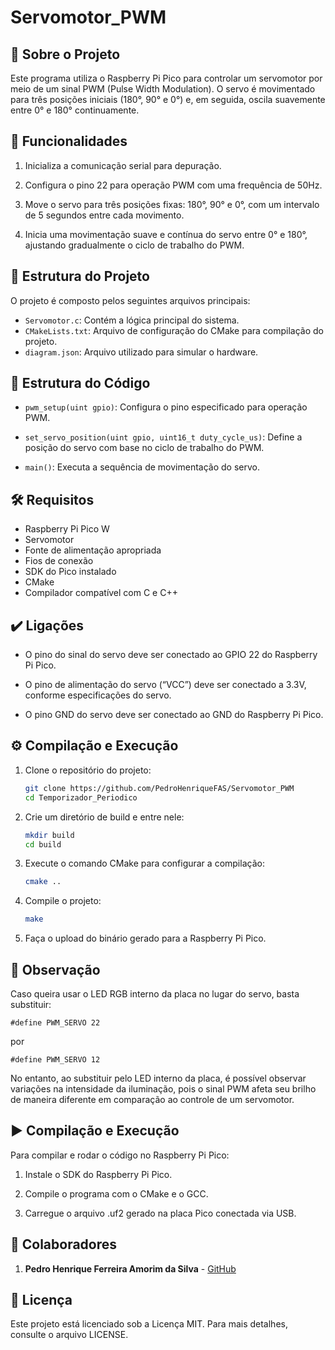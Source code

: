 # Servomotor_PWM

## 📝 Sobre o Projeto

Este programa utiliza o Raspberry Pi Pico para controlar um servomotor por meio de um sinal PWM (Pulse Width Modulation). O servo é movimentado para três posições iniciais (180°, 90° e 0°) e, em seguida, oscila suavemente entre 0° e 180° continuamente.

## 🎯 Funcionalidades

1. Inicializa a comunicação serial para depuração.

2. Configura o pino 22 para operação PWM com uma frequência de 50Hz.

3. Move o servo para três posições fixas: 180°, 90° e 0°, com um intervalo de 5 segundos entre cada movimento.

4. Inicia uma movimentação suave e contínua do servo entre 0° e 180°, ajustando gradualmente o ciclo de trabalho do PWM.

## 📂 Estrutura do Projeto

O projeto é composto pelos seguintes arquivos principais:

- `Servomotor.c`: Contém a lógica principal do sistema.
- `CMakeLists.txt`: Arquivo de configuração do CMake para compilação do projeto.
- `diagram.json`: Arquivo utilizado para simular o hardware.

## 📂 Estrutura do Código

- `pwm_setup(uint gpio)`: Configura o pino especificado para operação PWM.

- `set_servo_position(uint gpio, uint16_t duty_cycle_us)`: Define a posição do servo com base no ciclo de trabalho do PWM.

- `main()`: Executa a sequência de movimentação do servo.

## 🛠️ Requisitos

- Raspberry Pi Pico W
- Servomotor
- Fonte de alimentação apropriada
- Fios de conexão
- SDK do Pico instalado
- CMake
- Compilador compatível com C e C++

## ✔️ Ligações

- O pino do sinal do servo deve ser conectado ao GPIO 22 do Raspberry Pi Pico.

- O pino de alimentação do servo (“VCC”) deve ser conectado a 3.3V, conforme especificações do servo.

- O pino GND do servo deve ser conectado ao GND do Raspberry Pi Pico.

## ⚙️ Compilação e Execução

1. Clone o repositório do projeto:
   ```sh
   git clone https://github.com/PedroHenriqueFAS/Servomotor_PWM
   cd Temporizador_Periodico
   ```
2. Crie um diretório de build e entre nele:
   ```sh
   mkdir build
   cd build
   ```
3. Execute o comando CMake para configurar a compilação:
   ```sh
   cmake ..
   ```
4. Compile o projeto:
   ```sh
   make
   ```
5. Faça o upload do binário gerado para a Raspberry Pi Pico.

## 🔎 Observação

Caso queira usar o LED RGB interno da placa no lugar do servo, basta substituir:
```
#define PWM_SERVO 22
```

por
```
#define PWM_SERVO 12
```

No entanto, ao substituir pelo LED interno da placa, é possível observar variações na intensidade da iluminação, pois o sinal PWM afeta seu brilho de maneira diferente em comparação ao controle de um servomotor.

## ▶️ Compilação e Execução

Para compilar e rodar o código no Raspberry Pi Pico:

1. Instale o SDK do Raspberry Pi Pico.

2. Compile o programa com o CMake e o GCC.

3. Carregue o arquivo .uf2 gerado na placa Pico conectada via USB.

## 👥 Colaboradores

1. **Pedro Henrique Ferreira Amorim da Silva** - [GitHub](https://github.com/PedroHenriqueFAS)

## 📜 Licença

Este projeto está licenciado sob a Licença MIT. Para mais detalhes, consulte o arquivo LICENSE.

